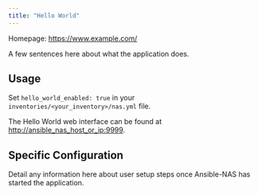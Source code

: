 ```yaml
---
title: "Hello World"
---
```


Homepage: <https://www.example.com/>

A few sentences here about what the application does.

## Usage

Set `hello_world_enabled: true` in your `inventories/<your_inventory>/nas.yml` file.

The Hello World web interface can be found at <http://ansible_nas_host_or_ip:9999>.

## Specific Configuration

Detail any information here about user setup steps once Ansible-NAS has started the application.
